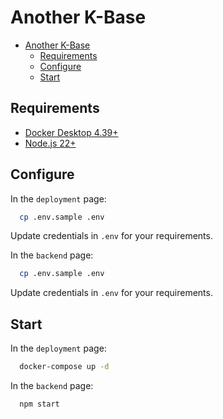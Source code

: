 # Another K-Base

+ [Another K-Base](#another-k-base)
  + [Requirements](#requirements)
  + [Configure](#configure)
  + [Start](#start)






## Requirements

+ [Docker Desktop 4.39+](https://www.docker.com/)
+ [Node.js 22+](https://nodejs.org/en)






## Configure

In the `deployment` page:
```bash
  cp .env.sample .env
```

Update credentials in `.env` for your requirements.

In the `backend` page:
```bash
  cp .env.sample .env
```

Update credentials in `.env` for your requirements.






## Start

In the `deployment` page:
```bash
  docker-compose up -d
```

In the `backend` page:
```bash
  npm start
```
